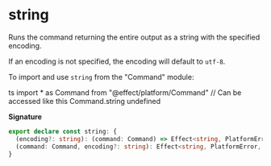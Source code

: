 # string

Runs the command returning the entire output as a string with the
specified encoding.

If an encoding is not specified, the encoding will default to `utf-8`.

To import and use `string` from the "Command" module:

ts
import \* as Command from "@effect/platform/Command"
// Can be accessed like this
Command.string
undefined

**Signature**

```ts
export declare const string: {
  (encoding?: string): (command: Command) => Effect<string, PlatformError, CommandExecutor>
  (command: Command, encoding?: string): Effect<string, PlatformError, CommandExecutor>
}
```
